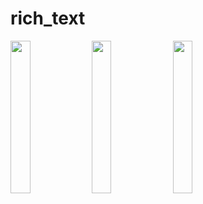 # rich_text
<img src="https://github.com/prachis70/rich_text/assets/149580593/72c85acb-5eec-48f3-ad39-e039cddbdc25" heigth=20% width=25%>
<img src="https://github.com/prachis70/rich_text/assets/149580593/ddae4fc4-9ad1-480d-9677-6f7f41fb674f" heigth=20% width=25%>
<img src="https://github.com/prachis70/rich_text/assets/149580593/78546e01-bb8b-402e-95a4-7e2499bc2f46" heigth=20% width=25%>
